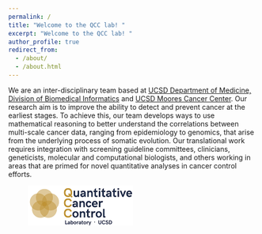 ```yaml
---
permalink: /
title: "Welcome to the QCC lab! "
excerpt: "Welcome to the QCC lab! "
author_profile: true
redirect_from: 
  - /about/
  - /about.html
---
```




We are an inter-disciplinary team based at [UCSD Department of Medicine, Division of Biomedical Informatics](https://medschool.ucsd.edu/som/dbmi/pages/default.aspx) and [UCSD Moores Cancer Center](https://medschool.ucsd.edu/research/moores/Pages/default.aspx). Our research aim is to improve the ability to detect and prevent cancer at the earliest stages. To achieve this, our team develops ways to use mathematical reasoning to better understand the correlations between multi-scale cancer data, ranging from epidemiology to genomics, that arise from the underlying process of somatic evolution. Our translational work requires integration with screening guideline committees, clinicians, geneticists, molecular and computational biologists, and others working in areas that are primed for novel quantitative analyses in cancer control efforts.


<figure>
  <a href="/images/main_logo_png.png">
  <img src="/images/main_logo_png.png" alt = "Logo" width="50%" />
    </a>
</figure>


